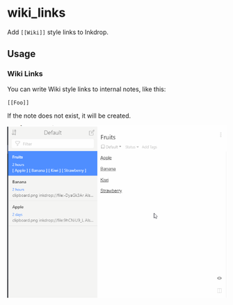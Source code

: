 # wiki_links

Add `[[Wiki]]` style links to Inkdrop.

## Usage

### Wiki Links

You can write Wiki style links to internal notes, like this:

    [[Foo]]

If the note does not exist, it will be created.

![Demo](assets/inkdrop_wiki_links_demo_2.gif)
